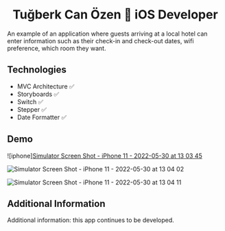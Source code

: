 <h1 align=center>Tuğberk Can Özen  iOS Developer</h1> 

An example of an application where guests arriving at a local hotel can enter information such as their check-in and check-out dates, wifi preference, which room they want.

## Technologies
+ MVC Architecture ✅ 
+ Storyboards ✅
+ Switch ✅ 
+ Stepper ✅ 
+ Date Formatter ✅

## Demo
![iphone][Simulator Screen Shot - iPhone 11 - 2022-05-30 at 13 03 45](https://user-images.githubusercontent.com/97698649/170969529-015209a9-37a5-4fe8-bfc8-7961effec2f7.png)

![Simulator Screen Shot - iPhone 11 - 2022-05-30 at 13 04 02](https://user-images.githubusercontent.com/97698649/170969593-39574df5-175d-474d-b23d-45dd7c94ef80.png)

![Simulator Screen Shot - iPhone 11 - 2022-05-30 at 13 04 11](https://user-images.githubusercontent.com/97698649/170969604-e57dda50-706a-401d-82c3-79b6be3e416b.png)


## Additional Information

Additional information: this app continues to be developed.
